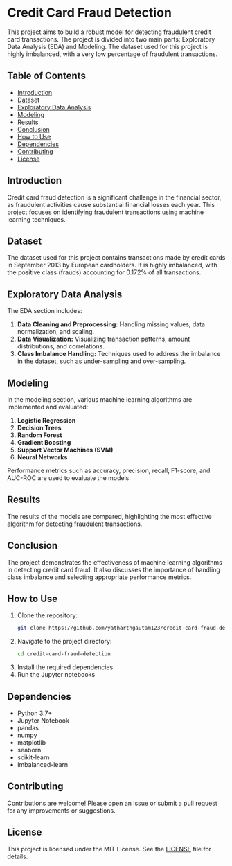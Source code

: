 # Credit Card Fraud Detection

This project aims to build a robust model for detecting fraudulent credit card transactions. The project is divided into two main parts: Exploratory Data Analysis (EDA) and Modeling. The dataset used for this project is highly imbalanced, with a very low percentage of fraudulent transactions.

## Table of Contents

- [Introduction](#introduction)
- [Dataset](#dataset)
- [Exploratory Data Analysis](#exploratory-data-analysis)
- [Modeling](#modeling)
- [Results](#results)
- [Conclusion](#conclusion)
- [How to Use](#how-to-use)
- [Dependencies](#dependencies)
- [Contributing](#contributing)
- [License](#license)

## Introduction

Credit card fraud detection is a significant challenge in the financial sector, as fraudulent activities cause substantial financial losses each year. This project focuses on identifying fraudulent transactions using machine learning techniques.

## Dataset

The dataset used for this project contains transactions made by credit cards in September 2013 by European cardholders. It is highly imbalanced, with the positive class (frauds) accounting for 0.172% of all transactions.

## Exploratory Data Analysis

The EDA section includes:

1. **Data Cleaning and Preprocessing:** Handling missing values, data normalization, and scaling.
2. **Data Visualization:** Visualizing transaction patterns, amount distributions, and correlations.
3. **Class Imbalance Handling:** Techniques used to address the imbalance in the dataset, such as under-sampling and over-sampling.

## Modeling

In the modeling section, various machine learning algorithms are implemented and evaluated:

1. **Logistic Regression**
2. **Decision Trees**
3. **Random Forest**
4. **Gradient Boosting**
5. **Support Vector Machines (SVM)**
6. **Neural Networks**

Performance metrics such as accuracy, precision, recall, F1-score, and AUC-ROC are used to evaluate the models.

## Results

The results of the models are compared, highlighting the most effective algorithm for detecting fraudulent transactions.

## Conclusion

The project demonstrates the effectiveness of machine learning algorithms in detecting credit card fraud. It also discusses the importance of handling class imbalance and selecting appropriate performance metrics.

## How to Use

1. Clone the repository:
   ```bash
   git clone https://github.com/yatharthgautam123/credit-card-fraud-detection.git
   ```
2. Navigate to the project directory:
   ```bash
   cd credit-card-fraud-detection
   ```
3. Install the required dependencies
4. Run the Jupyter notebooks

## Dependencies

- Python 3.7+
- Jupyter Notebook
- pandas
- numpy
- matplotlib
- seaborn
- scikit-learn
- imbalanced-learn

## Contributing

Contributions are welcome! Please open an issue or submit a pull request for any improvements or suggestions.

## License

This project is licensed under the MIT License. See the [LICENSE](LICENSE) file for details.
